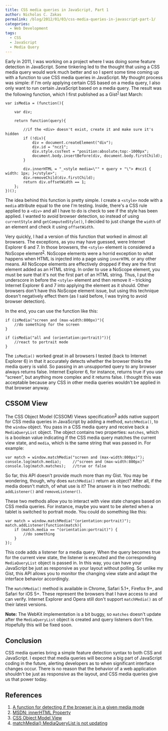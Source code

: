 ```yaml
---
title: CSS media queries in JavaScript, Part 1
author: Nicholas C. Zakas
permalink: /blog/2012/01/03/css-media-queries-in-javascript-part-1/
categories:
  - Web Development
tags:
  - CSS
  - JavaScript
  - Media Query
---
```

Early in 2011, I was working on a project where I was doing some feature detection in JavaScript. Some tinkering led to the thought that using a CSS media query would work much better and so I spent some time coming up with a function to use CSS media queries in JavaScript. My thought process was simple: if I'm only applying certain CSS based on a media query, I also only want to run certain JavaScript based on a media query. The result was the following function, which I first published as a Gist<sup>[1]</sup> last March:

    var isMedia = (function(){
    
        var div;
    
        return function(query){
    
            //if the <div> doesn't exist, create it and make sure it's hidden
            if (!div){
                div = document.createElement("div");
                div.id = "ncz1";
                div.style.cssText = "position:absolute;top:-1000px";
                document.body.insertBefore(div, document.body.firstChild);            
            }
    
            div.innerHTML = "_<style media=\"" + query + "\"> #ncz1 { width: 1px; }</style>";
            div.removeChild(div.firstChild);
            return div.offsetWidth == 1;    
        };
    })();

The idea behind this function is pretty simple. I create a `<style>` node with a `media` attribute equal to the one I'm testing. Inside, there's a CSS rule applied to a `<div>` and all I have to do is check to see if the style has been applied. I wanted to avoid browser detection, so instead of using `currentStyle` and `getComputedStyle()`, I decided to just change the `width` of an element and check it using `offsetWidth`.

Very quickly, I had a version of this function that worked in almost all browsers. The exceptions, as you may have guessed, were Internet Explorer 6 and 7. In those browsers, the `<style>` element is considered a NoScope element<sup>[2]</sup>. NoScope elements were a horrid exception to what happens when HTML is injected into a page using `innerHTML` or any other means. All NoScope elements are effectively dropped if they are the first element added as an HTML string. In order to use a NoScope element, you must be sure that it's not the first part of an HTML string. Thus, I put the underscore in before the `<style>` element and then remove it &#8211; tricking Internet Explorer 6 and 7 into applying the element as it should. Other browsers don't have this NoScope element issue, but using this technique doesn't negatively effect them (as I said before, I was trying to avoid browser detection).

In the end, you can use the function like this:

    if (isMedia("screen and (max-width:800px)"){
        //do something for the screen
    }
    
    if (isMedia("all and (orientation:portrait)")){
        //react to portrait mode
    }

The `isMedia()` worked great in all browsers I tested (back to Internet Explorer 6) in that it accurately detects whether the browser thinks the media query is valid. So passing in an unsupported query to any browser always returns false. Internet Explorer 6, for instance, returns true if you use &#8220;screen&#8221;, but anything more complex and it returns false. I thought this was acceptable because any CSS in other media queries wouldn't be applied in that browser anyway.

## CSSOM View

The CSS Object Model (CSSOM) Views specification<sup>[3]</sup> adds native support for CSS media queries in JavaScript by adding a method, `matchMedia()`, to the `window` object. You pass in a CSS media query and receive back a `MediaQueryList` object. The object contains two properties: `matches`, which is a boolean value indicating if the CSS media query matches the current view state, and `media`, which is the same string that was passed in. For example:

    var match = window.matchMedia("screen and (max-width:800px)");
    console.log(match.media);     //"screen and (max-width:800px)"
    console.log(match.matches);   //true or false

So far, this API doesn't provide much more than my Gist. You may be wondering, though, why does `matchMedia()` return an object? After all, if the media doesn't match, of what use is it? The answer is in two methods: `addListener()` and `removeListener()`.

These two methods allow you to interact with view state changes based on CSS media queries. For instance, maybe you want to be alerted when a tablet is switched to portrait mode. You could do something like this:

    var match = window.matchMedia("(orientation:portrait)");
    match.addListener(function(match){
        if (match.media == "(orientation:portrait)") {
            //do something
        }
    });

This code adds a listener for a media query. When the query becomes true for the current view state, the listener is executed and the corresponding `MediaQueryList` object is passed in. In this way, you can have your JavaScript be just as responsive as your layout without polling. So unlike my Gist, this API allows you to monitor the changing view state and adapt the interface behavior accordingly.

The `matchMedia()` method is available in Chrome, Safari 5.1+, Firefox 9+, and Safari for iOS 5+. These represent the browsers that I have access to and can verify. Internet Explorer and Opera still don't support `matchMedia()` as of their latest versions.

**Note:** The WebKit implementation is a bit buggy, so `matches` doesn't update after the `MediaQueryList` object is created and query listeners don't fire. Hopefully this will be fixed soon.

## Conclusion

CSS media queries bring a simple feature detection syntax to both CSS and JavaScript. I expect that media queries will become a big part of JavaScript coding in the future, alerting developers as to when significant interface changes occur. There is no reason that the behavior of a web application shouldn't be just as responsive as the layout, and CSS media queries give us that power today. 

## References

  1. [A function for detecting if the browser is in a given media mode][1]
  2. [MSDN: innerHTML Property][2]
  3. [CSS Object Model View][3]
  4. [matchMedia() MediaQueryList is not updating][4]

 [1]: https://gist.github.com/08602e7d2ee448be834c
 [2]: http://msdn.microsoft.com/en-us/library/ms533897(VS.85).aspx
 [3]: http://www.w3.org/TR/cssom-view/
 [4]: https://bugs.webkit.org/show_bug.cgi?id=75903
